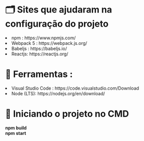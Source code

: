 

# 🗂 Sites que ajudaram na configuração do projeto

<li>npm : https://www.npmjs.com/ </li>
<li>Webpack 5 : https://webpack.js.org/ </li>
<li>Babeljs : https://babeljs.io/</li>
<li>Reactjs: https://reactjs.org/ </li>


# 🧰 Ferramentas :

<li> Visual Studio Code : https://code.visualstudio.com/Download </li>
<li> Node (LTS): https://nodejs.org/en/download/  </li> 

# 🔨 Iniciando o projeto no CMD
<b>
npm build<br>
npm start</b>









